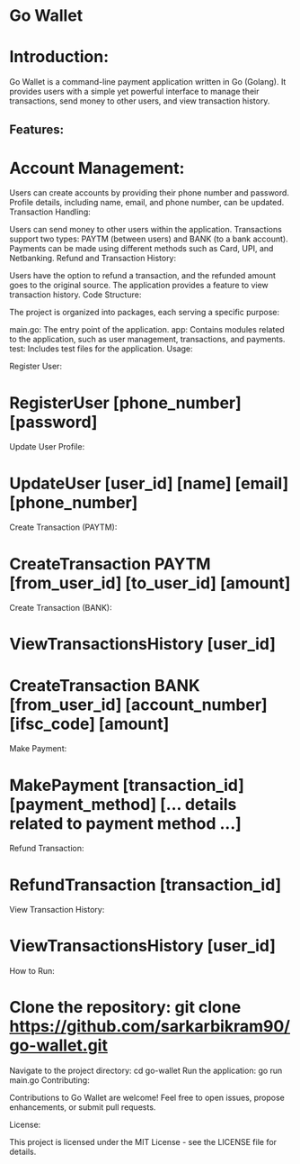 # Go Wallet
# Introduction:

Go Wallet is a command-line payment application written in Go (Golang). It provides users with a simple yet powerful interface to manage their transactions, send money to other users, and view transaction history.

## Features:

# Account Management:

Users can create accounts by providing their phone number and password.
Profile details, including name, email, and phone number, can be updated.
Transaction Handling:

Users can send money to other users within the application.
Transactions support two types: PAYTM (between users) and BANK (to a bank account).
Payments can be made using different methods such as Card, UPI, and Netbanking.
Refund and Transaction History:

Users have the option to refund a transaction, and the refunded amount goes to the original source.
The application provides a feature to view transaction history.
Code Structure:

The project is organized into packages, each serving a specific purpose:

main.go: The entry point of the application.
app: Contains modules related to the application, such as user management, transactions, and payments.
test: Includes test files for the application.
Usage:

Register User:

# RegisterUser [phone_number] [password]
Update User Profile:

# UpdateUser [user_id] [name] [email] [phone_number]
Create Transaction (PAYTM):

# CreateTransaction PAYTM [from_user_id] [to_user_id] [amount]
Create Transaction (BANK):

# ViewTransactionsHistory [user_id]

# CreateTransaction BANK [from_user_id] [account_number] [ifsc_code] [amount]
Make Payment:

# MakePayment [transaction_id] [payment_method] [... details related to payment method ...]
Refund Transaction:

# RefundTransaction [transaction_id]
View Transaction History:

# ViewTransactionsHistory [user_id]
How to Run:

# Clone the repository: git clone https://github.com/sarkarbikram90/go-wallet.git
Navigate to the project directory: cd go-wallet
Run the application: go run main.go
Contributing:

Contributions to Go Wallet are welcome! Feel free to open issues, propose enhancements, or submit pull requests.

License:

This project is licensed under the MIT License - see the LICENSE file for details.
